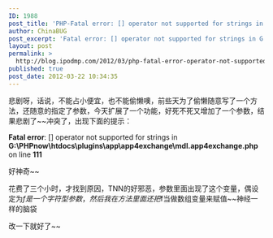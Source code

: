 ```yaml
---
ID: 1988
post_title: 'PHP-Fatal error: [] operator not supported for strings in xxx.php on line xxx'
author: ChinaBUG
post_excerpt: 'Fatal error: [] operator not supported for strings in G:\PHPnow\htdocs\plugins\app\app4exchange\mdl.app4exchange.php on line 111'
layout: post
permalink: >
  http://blog.ipodmp.com/2012/03/php-fatal-error-operator-not-supported-for-strings-in-xxx-php-on-line-xxx.html
published: true
post_date: 2012-03-22 10:34:35
---
```

悲剧呀，话说，不能占小便宜，也不能偷懒噢，前些天为了偷懒随意写了一个方法，还随意的指定了参数，今天扩展了一个功能，好死不死又增加了一个参数，结果悲剧了~~冲突了，出现下面的提示：

<strong>Fatal error</strong>: [] operator not supported for strings in <strong>G:\PHPnow\htdocs\plugins\app\app4exchange\mdl.app4exchange.php</strong> on line <strong>111</strong>

好神奇~~

花费了三个小时，才找到原因，TNN的好邪恶，参数里面出现了这个变量，偶设定为$f是一个字符型参数，然后我在方法里面还把$f当做数组变量来赋值~~神经一样的脑袋

改一下就好了~~